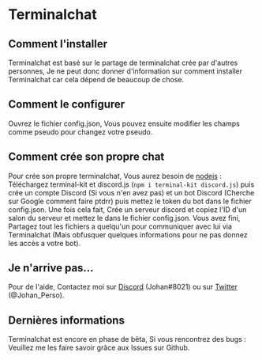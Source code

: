 # Terminalchat

## Comment l'installer

Terminalchat est basé sur le partage de terminalchat crée par d'autres personnes, Je ne peut donc donner d'information sur comment installer Terminalchat car cela dépend de beaucoup de chose.

## Comment le configurer

Ouvrez le fichier config.json, Vous pouvez ensuite modifier les champs comme pseudo pour changez votre pseudo.

## Comment crée son propre chat

Pour crée son propre terminalchat, Vous aurez besoin de [nodejs](http://nodejs.org/) : Téléchargez terminal-kit et discord.js (`npm i terminal-kit discord.js`) puis crée un compte Discord (Si vous n'en avez pas) et un bot Discord (Cherche sur Google comment faire ptdrr) puis mettez le token du bot dans le fichier config.json. Une fois cela fait, Crée un serveur discord et copiez l'ID d'un salon du serveur et mettez le dans le fichier config.json. Vous avez fini, Partagez tout les fichiers a quelqu'un pour communiquer avec lui via Terminalchat (Mais obfusquer quelques informations pour ne pas donnez les accès a votre bot).

## Je n'arrive pas...

Pour de l'aide, Contactez moi sur [Discord](https://dsc.bio/johan) (Johan#8021) ou sur [Twitter](https://twitter.com/Johan_Perso) (@Johan_Perso).

## Dernières informations

Terminalchat est encore en phase de bêta, Si vous rencontrez des bugs : Veuillez me les faire savoir grâce aux Issues sur Github.
